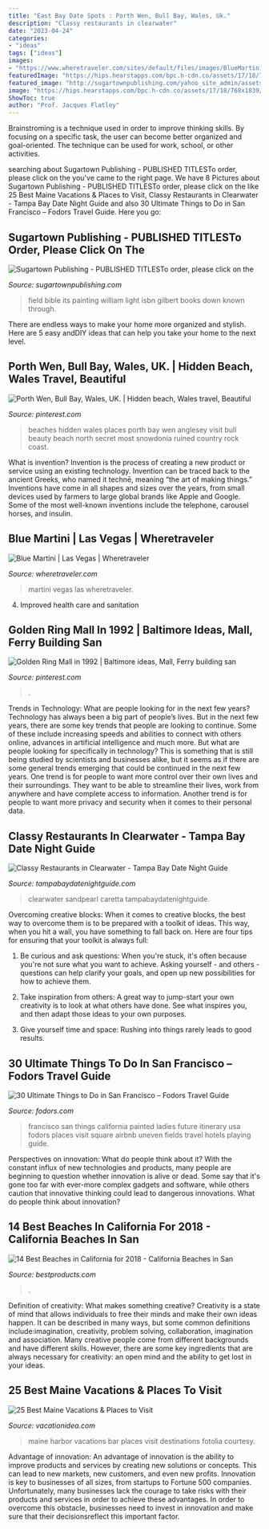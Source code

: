 ```yaml
---
title: "East Bay Date Spots : Porth Wen, Bull Bay, Wales, Uk."
description: "Classy restaurants in clearwater"
date: "2023-04-24"
categories:
- "ideas"
tags: ["ideas"]
images:
- "https://www.wheretraveler.com/sites/default/files/images/BlueMartini.jpg"
featuredImage: "https://hips.hearstapps.com/bpc.h-cdn.co/assets/17/18/768x1839/gallery-1493992842-california-beaches.jpg%3fresize%3d768:*"
featured_image: "http://sugartownpublishing.com/yahoo_site_admin/assets/images/Voices_from_the_Field_at_350_dpi.80123431_std.jpg"
image: "https://hips.hearstapps.com/bpc.h-cdn.co/assets/17/18/768x1839/gallery-1493992842-california-beaches.jpg%3fresize%3d768:*"
ShowToc: true
author: "Prof. Jacques Flatley"
---
```



Brainstroming is a technique used in order to improve thinking skills. By focusing on a specific task, the user can become better organized and goal-oriented. The technique can be used for work, school, or other activities.

	

		
searching about Sugartown Publishing - PUBLISHED TITLESTo order, please click on the you've came to the right page. We have 8 Pictures about Sugartown Publishing - PUBLISHED TITLESTo order, please click on the like 25 Best Maine Vacations &amp; Places to Visit, Classy Restaurants in Clearwater - Tampa Bay Date Night Guide and also 30 Ultimate Things to Do in San Francisco – Fodors Travel Guide. Here you go:
		
    
## Sugartown Publishing - PUBLISHED TITLESTo Order, Please Click On The

<img loading=lazy src="http://sugartownpublishing.com/yahoo_site_admin/assets/images/Voices_from_the_Field_at_350_dpi.80123431_std.jpg" onerror="this.onerror=null;this.src='https://tse3.mm.bing.net/th?id=OIP.fjDD9v3ye_t8jggkGVyhbgHaLH&amp;pid=15.1';" alt="Sugartown Publishing - PUBLISHED TITLESTo order, please click on the">

_Source: sugartownpublishing.com_

>field bible its painting william light isbn gilbert books down known through. 

	

There are endless ways to make your home more organized and stylish. Here are 5 easy andDIY ideas that can help you take your home to the next level.

    
## Porth Wen, Bull Bay, Wales, UK. | Hidden Beach, Wales Travel, Beautiful

<img loading=lazy src="https://i.pinimg.com/originals/01/6d/16/016d16fbffae0cf8a1bcbb76925aea40.jpg" onerror="this.onerror=null;this.src='https://tse2.mm.bing.net/th?id=OIP.HPiH74QVSz79OlM_kWM4LQHaE7&amp;pid=15.1';" alt="Porth Wen, Bull Bay, Wales, UK. | Hidden beach, Wales travel, Beautiful">

_Source: pinterest.com_

>beaches hidden wales places porth bay wen anglesey visit bull beauty beach north secret most snowdonia ruined country rock coast. 

	

What is invention?
Invention is the process of creating a new product or service using an existing technology. Invention can be traced back to the ancient Greeks, who named it technē, meaning “the art of making things.” Inventions have come in all shapes and sizes over the years, from small devices used by farmers to large global brands like Apple and Google. Some of the most well-known inventions include the telephone, carousel horses, and insulin.

    
## Blue Martini | Las Vegas | Wheretraveler

<img loading=lazy src="https://www.wheretraveler.com/sites/default/files/images/BlueMartini.jpg" onerror="this.onerror=null;this.src='https://tse1.mm.bing.net/th?id=OIP.Jf-oC9wonHVIS4ZAPXAzxwHaJ4&amp;pid=15.1';" alt="Blue Martini | Las Vegas | Wheretraveler">

_Source: wheretraveler.com_

>martini vegas las wheretraveler. 

	

4. Improved health care and sanitation 

    
## Golden Ring Mall In 1992 | Baltimore Ideas, Mall, Ferry Building San

<img loading=lazy src="https://i.pinimg.com/736x/67/dd/54/67dd54e65f4e82335dcef2bab2e7a54c.jpg" onerror="this.onerror=null;this.src='https://tse2.mm.bing.net/th?id=OIP.63F8sJF---ThWx-Nq937SQAAAA&amp;pid=15.1';" alt="Golden Ring Mall in 1992 | Baltimore ideas, Mall, Ferry building san">

_Source: pinterest.com_

>. 

	

Trends in Technology: What are people looking for in the next few years?
Technology has always been a big part of people’s lives. But in the next few years, there are some key trends that people are looking to continue. 
Some of these include increasing speeds and abilities to connect with others online, advances in artificial intelligence and much more. 
But what are people looking for specifically in technology? This is something that is still being studied by scientists and businesses alike, but it seems as if there are some general trends emerging that could be continued in the next few years. 
One trend is for people to want more control over their own lives and their surroundings. They want to be able to streamline their lives, work from anywhere and have complete access to information. 
Another trend is for people to want more privacy and security when it comes to their personal data.

    
## Classy Restaurants In Clearwater - Tampa Bay Date Night Guide

<img loading=lazy src="https://tampabaydatenightguide.com/wp-content/uploads/sites/2/2018/03/caretta.jpg" onerror="this.onerror=null;this.src='https://tse3.mm.bing.net/th?id=OIP.ZGCLRsS693LxsB6xwAnRbAHaE7&amp;pid=15.1';" alt="Classy Restaurants in Clearwater - Tampa Bay Date Night Guide">

_Source: tampabaydatenightguide.com_

>clearwater sandpearl caretta tampabaydatenightguide. 

	

Overcoming creative blocks:
When it comes to creative blocks, the best way to overcome them is to be prepared with a toolkit of ideas. This way, when you hit a wall, you have something to fall back on. Here are four tips for ensuring that your toolkit is always full:
1. Be curious and ask questions: When you're stuck, it's often because you're not sure what you want to achieve. Asking yourself - and others - questions can help clarify your goals, and open up new possibilities for how to achieve them.

2. Take inspiration from others: A great way to jump-start your own creativity is to look at what others have done. See what inspires you, and then adapt those ideas to your own purposes.

3. Give yourself time and space: Rushing into things rarely leads to good results.

    
## 30 Ultimate Things To Do In San Francisco – Fodors Travel Guide

<img loading=lazy src="https://www.fodors.com/wp-content/uploads/2018/11/HERO-Alamo-Square-Hero.jpg" onerror="this.onerror=null;this.src='https://tse1.mm.bing.net/th?id=OIP.e_J0pBqQns5gs5ZIPdulyQHaE0&amp;pid=15.1';" alt="30 Ultimate Things to Do in San Francisco – Fodors Travel Guide">

_Source: fodors.com_

>francisco san things california painted ladies future itinerary usa fodors places visit square airbnb uneven fields travel hotels playing guide. 

	

Perspectives on innovation: What do people think about it?
With the constant influx of new technologies and products, many people are beginning to question whether innovation is alive or dead. Some say that it's gone too far with ever-more complex gadgets and software, while others caution that innovative thinking could lead to dangerous innovations. What do people think about innovation?

    
## 14 Best Beaches In California For 2018 - California Beaches In San

<img loading=lazy src="https://hips.hearstapps.com/bpc.h-cdn.co/assets/17/18/768x1839/gallery-1493992842-california-beaches.jpg%3fresize%3d768:*" onerror="this.onerror=null;this.src='https://tse1.mm.bing.net/th?id=OIP.Omn11nxiGUdCbK_31fYTAAHaRv&amp;pid=15.1';" alt="14 Best Beaches in California for 2018 - California Beaches in San">

_Source: bestproducts.com_

>. 

	

Definition of creativity: What makes something creative?
Creativity is a state of mind that allows individuals to free their minds and make their own ideas happen. It can be described in many ways, but some common definitions include:imagination, creativity, problem solving, collaboration, imagination and association. 
Many creative people come from different backgrounds and have different skills. However, there are some key ingredients that are always necessary for creativity: an open mind and the ability to get lost in your ideas.

    
## 25 Best Maine Vacations &amp; Places To Visit

<img loading=lazy src="https://vacationidea.com/pix/img25Hy8R/articles/t-p2_maine_vacations_bar_harbor_27074_mobi.jpg" onerror="this.onerror=null;this.src='https://tse3.mm.bing.net/th?id=OIP.-Pezk53NJ_9PVkJFMOLdOQAAAA&amp;pid=15.1';" alt="25 Best Maine Vacations &amp; Places to Visit">

_Source: vacationidea.com_

>maine harbor vacations bar places visit destinations fotolia courtesy. 

	

Advantage of innovation:
An advantage of innovation is the ability to improve products and services by creating new solutions or concepts. This can lead to new markets, new customers, and even new profits. Innovation is key to businesses of all sizes, from startups to Fortune 500 companies. Unfortunately, many businesses lack the courage to take risks with their products and services in order to achieve these advantages. In order to overcome this obstacle, businesses need to invest in innovation and make sure that their decisionsreflect this important factor.

